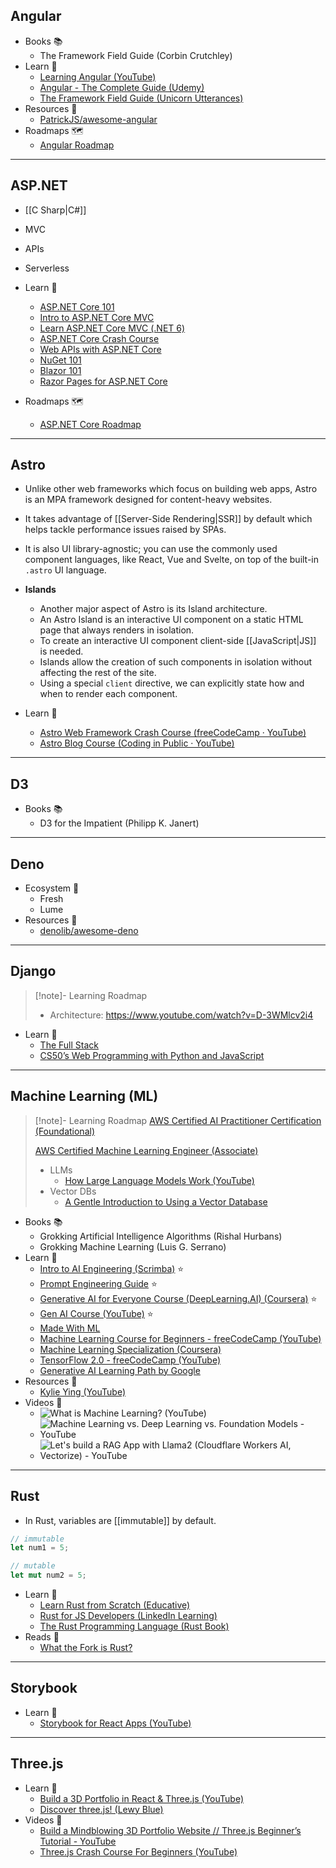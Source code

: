 ## Angular

- Books 📚
    - The Framework Field Guide (Corbin Crutchley)
- Learn 🧠
    - [Learning Angular (YouTube)](https://www.youtube.com/playlist?list=PL1w1q3fL4pmj9k1FrJ3Pe91EPub2_h4jF)
    - [Angular - The Complete Guide (Udemy)](https://www.udemy.com/course/the-complete-guide-to-angular-2/learn/)
    - [The Framework Field Guide (Unicorn Utterances)](https://unicorn-utterances.com/collections/framework-field-guide)
- Resources 🧩
    - [PatrickJS/awesome-angular](https://github.com/PatrickJS/awesome-angular#readme)
- Roadmaps 🗺
    - [Angular Roadmap](https://roadmap.sh/angular)

---
## ASP.NET

-  [[C Sharp|C#]]
- MVC
- APIs
- Serverless

- Learn 🧠
    - [ASP.NET Core 101](https://youtube.com/playlist?list=PLdo4fOcmZ0oW8nviYduHq7bmKode-p8Wy)
    - [Intro to ASP.NET Core MVC](https://youtube.com/watch?v=1ck9LIBxO14&speed=1.1)
    - [Learn ASP.NET Core MVC (.NET 6)](https://youtube.com/watch?v=hZ1DASYd9rk)
    - [ASP.NET Core Crash Course](https://youtube.com/watch?v=BfEjDD8mWYg&speed=1.1)
    - [Web APIs with ASP.NET Core](https://youtube.com/playlist?list=PLdo4fOcmZ0oVjOKgzsWqdFVvzGL2_d72v)
    - [NuGet 101](https://youtube.com/playlist?list=PLdo4fOcmZ0oVLvfkFk8O9h6v2Dcdh2bh_) 
    - [Blazor 101](https://youtube.com/playlist?list=PLdo4fOcmZ0oUJCA3DCzKT79Oe3kdKEceX)
    - [Razor Pages for ASP.NET Core](https://youtube.com/watch?v=eru2emiqow0)
- Roadmaps 🗺
    - [ASP.NET Core Roadmap](https://roadmap.sh/aspnet-core)

---
## Astro

- Unlike other web frameworks which focus on building web apps, Astro is an MPA framework designed for content-heavy websites.
- It takes advantage of [[Server-Side Rendering|SSR]] by default which helps tackle performance issues raised by SPAs.
- It is also UI library-agnostic; you can use the commonly used component languages, like React, Vue and Svelte, on top of the built-in `.astro` UI language.
- **Islands**
    - Another major aspect of Astro is its Island architecture. 
    - An Astro Island is an interactive UI component on a static HTML page that always renders in isolation.
    - To create an interactive UI component client-side [[JavaScript|JS]] is needed. 
    - Islands allow the creation of such components in isolation without affecting the rest of the site. 
    - Using a special `client` directive, we can explicitly state how and when to render each component.

- Learn 🧠
    - [Astro Web Framework Crash Course (freeCodeCamp · YouTube)](https://www.youtube.com/watch?v=e-hTm5VmofI)
    - [Astro Blog Course (Coding in Public · YouTube)](https://www.youtube.com/playlist?list=PLoqZcxvpWzzeRwF8TEpXHtO7KYY6cNJeF)

---
## D3

- Books 📚
    - D3 for the Impatient (Philipp K. Janert)

---
## Deno

- Ecosystem 🌳
    - Fresh
    - Lume
- Resources 🧩
    - [denolib/awesome-deno](https://github.com/denolib/awesome-deno#readme)

---
## Django

> [!note]- Learning Roadmap
> - Architecture: https://www.youtube.com/watch?v=D-3WMlcv2i4

- Learn 🧠
    - [The Full Stack](https://www.coursera.org/learn/the-full-stack)
    - [CS50’s Web Programming with Python and JavaScript](https://youtube.com/watch?v=vzGllw18DkA)

---
## Machine Learning (ML)

> [!note]- Learning Roadmap
> [AWS Certified AI Practitioner Certification (Foundational)](https://aws.amazon.com/certification/certified-ai-practitioner/)
> 
> [AWS Certified Machine Learning Engineer (Associate)](https://aws.amazon.com/certification/certified-machine-learning-engineer-associate/)
> - LLMs
>     - [How Large Language Models Work (YouTube)](https://www.youtube.com/watch?v=5sLYAQS9sWQ) 
> - Vector DBs
>     - [A Gentle Introduction to Using a Vector Database](https://stevekinney.net/writing/using-a-vector-database)

- Books 📚
    - Grokking Artificial Intelligence Algorithms (Rishal Hurbans)
    - Grokking Machine Learning (Luis G. Serrano)
- Learn 🧠
    - [Intro to AI Engineering (Scrimba)](https://v2.scrimba.com/intro-to-ai-engineering-c032) ⭐
    - [Prompt Engineering Guide](https://www.promptingguide.ai/) ⭐
    - [Generative AI for Everyone Course (DeepLearning.AI) (Coursera)](https://www.coursera.org/learn/generative-ai-for-everyone) ⭐
    - [Gen AI Course (YouTube)](https://www.youtube.com/watch?v=d4yCWBGFCEs) ⭐
    - [Made With ML](https://madewithml.com/)
    - [Machine Learning Course for Beginners - freeCodeCamp (YouTube)](https://youtube.com/watch?v=NWONeJKn6kc)
    - [Machine Learning Specialization (Coursera)](https://www.coursera.org/specializations/machine-learning-introduction)
    - [TensorFlow 2.0 - freeCodeCamp (YouTube)](https://youtube.com/watch?v=tPYj3fFJGjk&t=205)
    - [Generative AI Learning Path by Google](https://www.cloudskillsboost.google/paths/118)
- Resources 🧩
    - [Kylie Ying (YouTube)](https://www.youtube.com/@KylieYYing/videos)
- Videos 🎥
    - ![What is Machine Learning? (YouTube)](https://www.youtube.com/watch?v=9gGnTQTYNaE)
    - ![Machine Learning vs. Deep Learning vs. Foundation Models - YouTube](https://www.youtube.com/watch?v=Beh13Cd_QbY)
    - ![Let's build a RAG App with Llama2 (Cloudflare Workers AI, Vectorize) - YouTube](https://www.youtube.com/watch?v=zTNV_ryF0Hk)

---
## Rust

- In Rust, variables are [[immutable]] by default.

```rust
// immutable
let num1 = 5;

// mutable
let mut num2 = 5;
```

- Learn 🧠
    - [Learn Rust from Scratch (Educative)](https://www.educative.io/courses/learn-rust-from-scratch)
    - [Rust for JS Developers (LinkedIn Learning)](https://www.linkedin.com/learning/rust-for-javascript-developers)
    - [The Rust Programming Language (Rust Book)](https://doc.rust-lang.org/book/ch01-01-installation.html)
- Reads 📄
    - [What the Fork is Rust?](https://maggieappleton.com/wtf-rust)

---
## Storybook

- Learn 🧠
    - [Storybook for React Apps (YouTube)](https://www.youtube.com/watch?v=x-x47qHq3nY)

---
## Three.js

- Learn 🧠
    - [Build a 3D Portfolio in React & Three.js (YouTube)](https://www.youtube.com/watch?v=FkowOdMjvYo)
    - [Discover three.js! (Lewy Blue)](https://discoverthreejs.com/)
- Videos 🎥
    - [Build a Mindblowing 3D Portfolio Website // Three.js Beginner’s Tutorial - YouTube](https://www.youtube.com/watch?v=Q7AOvWpIVHU)
    - [Three.js Crash Course For Beginners (YouTube)](https://www.youtube.com/watch?v=_OwJV2xL8M8)
